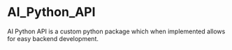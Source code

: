 # AI_Python_API
AI Python API is a custom python package which when implemented allows for easy backend development. 
